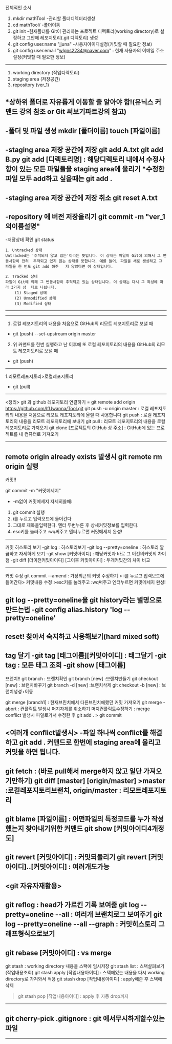 전체적인 순서
1. mkdir mathTool -관리할 폴더디렉터리생성
2. cd mathTool/ -폴더이동
3. git init -현재폴더를 Git이 관리하는 프로젝트 디렉토리(working directory)로 설정하고 그안에 레포지토리(.git                디렉토리) 생성
4. git config user.name "jjuna" -사용자아이디설정(커밋할 때 필요한 정보)
5. git config user.email "wlgns2234@naver.com" : 현재 사용자의 이메일 주소 설정(커밋할 때 필요한 정보)
--------------------------------------------------------------------------------------------------------------------
1. working directory (작업디렉토리)
2. staging area (저장공간)
3. repository (ver_1)


*상하위 폴더로 자유롭게 이동할 줄 알아야 함!(유닉스 커맨드 강의 참조 or Git 써보기파트강의 참고)
--------------------------------------------------------------------------------------------------------------------
-폴더 및 파일 생성
	mkdir [폴더이름]
	touch [파일이름]
--------------------------------------------------------------------------------------------------------------------
-staging area 저장 공간에 저장
	git add A.txt
	git add B.py
	git add [디렉토리명] : 해당디렉토리 내에서 수정사항이 있는 모든 파일들을 staging area에 올리기
	*수정한 파일 모두 add하고 싶을때는 git add .
-------------------------------------------------------------------------------------------------------------------- 
-staging area 저장 공간에 저장 취소
	git reset A.txt
--------------------------------------------------------------------------------------------------------------------
-repository 에 버전 저장올리기
	git commit -m "ver_1의이름설명"
--------------------------------------------------------------------------------------------------------------------
-저장상태 확인
	git status 
            
	1. Untracked 상태
	Untracked는 '추적되지 않고 있는'이라는 뜻입니다. 이 상태는 파일이 Git에 의해서 그 변동사항이 전혀 	추적되고 있지 않는 상태를 뜻합니다. 예를 들어, 파일을 새로 생성하고 그 파일을 한 번도 git add 해주	지 않았다면 이 상태입니다.

	2. Tracked 상태
	파일이 Git에 의해 그 변동사항이 추적되고 있는 상태입니다. 이 상태는 다시 그 특성에 따라 3가지 상	태로 나뉩니다.
		(1) Staged 상태
		(2) Unmodified 상태
		(3) Modified 상태
--------------------------------------------------------------------------------------------------------------------
--------------------------------------------------------------------------------------------------------------------
1. 로컬 레포지토리의 내용을 처음으로 GitHub의 리모트 레포지토리로 보낼 때
- git (push) --set-upstream origin master
2. 위 커맨드를 한번 실행하고 난 이후에 또 로컬 레포지토리의 내용을 GitHub의 리모트 레포지토리로 보낼 때
- git (push)
--------------------------------------------------------------------------------------------------------------------
1.리모트레포지토리>로컬레포지토리
- git (pull)
--------------------------------------------------------------------------------------------------------------------
<정리>
git 과 github 레포지토리 연결하기 = git remote add origin https://github.com/IfUwanna/Tool.git
git push -u origin master : 로컬 레포지토리의 내용을 처음으로 리모트 레포지토리에 올릴 때 사용합니다
git push : 로컬 레포지토리의 내용을 리모트 레포지토리에 보내기 
git pull : 리모트 레포지토리의 내용을 로컬 레포지토리로 가져오기
git clone [프로젝트의 GitHub 상 주소] : GitHub에 있는 프로젝트를 내 컴퓨터로 가져오기

-------------
remote origin already exists 발생시
git remote rm origin  실행
--------------------------------------------------------------------------------------------------------------------
커밋!!

git commit -m "커밋메세지"
- -m없이 커밋메세지 자세히쓸때: 
1. git commit 실행
2. i를 누르고 입력모드에 들어간다
3. 그대로 제목을입력한다. 엔터 두번누른 후 상세커밋정보를 입력한다.
4. esc키를 눌러주고 :wq써주고 엔터누르면 커밋메세지 완성!

--------------------------------------------------------------------------------------------------------------------
커밋 히스토리 보기
-git log : 히스토리보기
-git log --pretty=oneline : 히스토리 깔끔하고 자세하게 보기
-git show [커밋아이디] : 해당커밋과 바로 그 이전의커밋의 차이점
-git diff [더이전커밋아이디] [그이후 커밋아이디] : 두개커밋간의 차이 비교

--------------------------------------------------------------------------------------------------------------------
커밋 수정
git commit --amend : 가장최근의 커밋 수정하기 > i를 누르고 입력모드에 들어간다> 커밋내용 수정 >esc키를 눌러주고 :wq써주고 엔터누르면 커밋메세지 완성!


git log --pretty=oneline을
git history라는 별명으로 만드는법
-git config alias.history 'log --pretty=oneline'
--------------------------------------------------------------------------------------------------------------------
reset! 찾아서 숙지하고 사용해보기(hard mixed soft)
--------------------------------------------------------------------------------------------------------------------
tag 달기
-git tag [태그이름][커밋아이디] : 태그달기
-git tag : 모든 태그 조회
-git show [태그이름]
--------------------------------------------------------------------------------------------------------------------
브랜치!!
git branch : 브랜치확인
git branch [new] :브랜치만들기
git checkout [new] : 브랜치바꾸기 
git branch -d [new] :브랜치삭제
git checkout -b [new] : 브랜치생성+이동

git merge [branch1] : 현재브린치에서 다른브린치에했던 커밋 가져오기
git merge -abort : 컨플릭트 발생시 머지자체를 취소하기
머지컨플릭트수정하기 : merge conflict 발생시 파일로가서 수정한 후 git add . > git commit

<여러개 conflict발생시>
-파일 하나씩 conflict를 해결하고 git add . 커맨드로 한번에 staging area에 올리고 커밋을 하면 됩니다.
--------------------------------------------------------------------------------------------------------------------
git fetch : (바로 pull해서 merge하지 않고 일단 가져오기만하기)
git diff [master] [origin/master] >master :로컬레포지토리브랜치, origin/master : 리모트레포지토리
--------------------------------------------------------------------------------------------------------------------
git blame [파일이름] : 어떤파일의 특정코드를 누가 작성했는지 찾아내기위한 커맨드
git show [커밋아이디4개정도]
--------------------------------------------------------------------------------------------------------------------
git revert [커밋아이디] : 커밋되돌리기
git revert [커밋아이디]..[커밋아이디] : 여러개도가능
--------------------------------------------------------------------------------------------------------------------


<git 자유자재활용>
--------------------------------------------------------------------------------------------------------------------
git reflog : head가 가르킨 기록 보여줌
git log --pretty=oneline --all : 여러개 브랜치로그 보여주기
git log --pretty=oneline --all --graph : 커밋히스토리 그래프형식으로보기
--------------------------------------------------------------------------------------------------------------------
git rebase [커밋아이디] : vs merge
--------------------------------------------------------------------------------------------------------------------
git stash : working directory 내용을 스택에 임시저장
git stash list : 스택살펴보기(작업내용조회)
git stash apply [작업내용아이디] : 스택에있는 내용을 다시 working directory로 가져와서 적용
git stash drop [작업내용아이디] : apply해준 후 스택에 삭제
>git stash pop [작업내용아이디] : apply 후 자동 drop까지
--------------------------------------------------------------------------------------------------------------------
git cherry-pick
.gitignore : git 에서무시하게할수있는 파일
--------------------------------------------------------------------------------------------------------------------

--------------------------------------------------------------------------------------------------------------------
